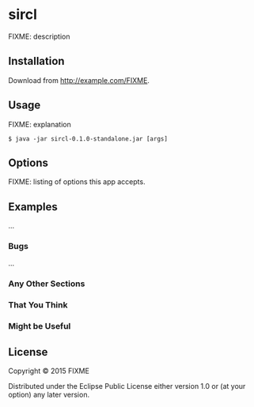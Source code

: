 # sircl

FIXME: description

## Installation

Download from http://example.com/FIXME.

## Usage

FIXME: explanation

    $ java -jar sircl-0.1.0-standalone.jar [args]

## Options

FIXME: listing of options this app accepts.

## Examples

...

### Bugs

...

### Any Other Sections
### That You Think
### Might be Useful

## License

Copyright © 2015 FIXME

Distributed under the Eclipse Public License either version 1.0 or (at
your option) any later version.
